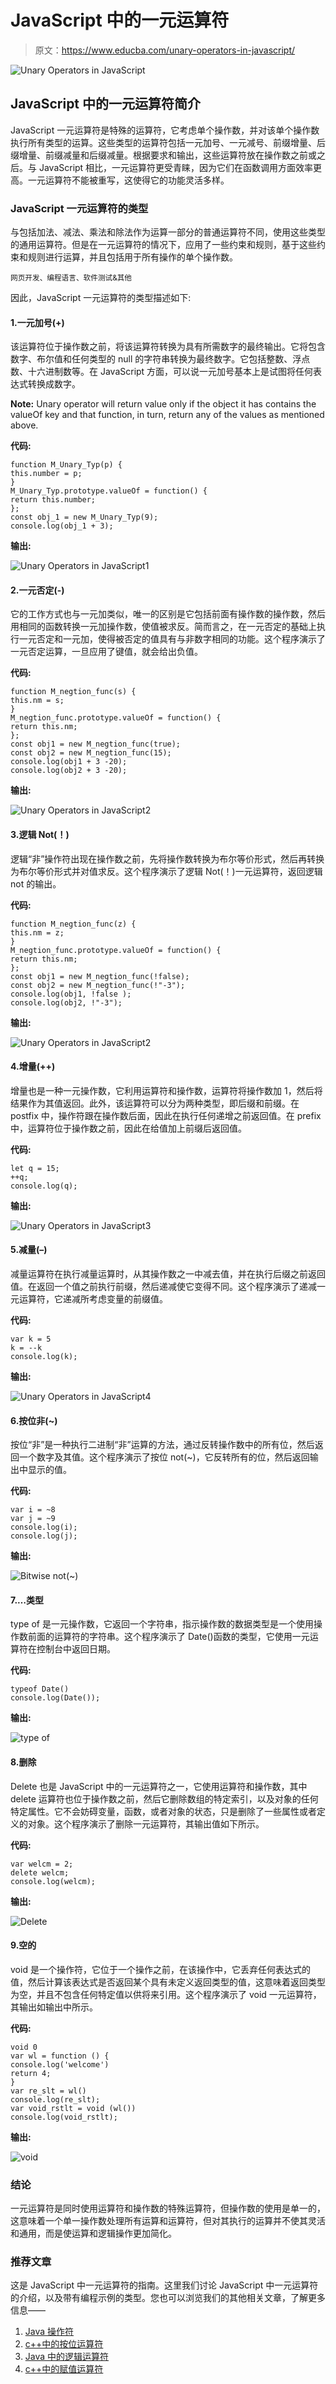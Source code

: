 # JavaScript 中的一元运算符

> 原文：<https://www.educba.com/unary-operators-in-javascript/>

![Unary Operators in JavaScript](img/04dcc47c32516895ade99928b9d6a873.png)



## JavaScript 中的一元运算符简介

JavaScript 一元运算符是特殊的运算符，它考虑单个操作数，并对该单个操作数执行所有类型的运算。这些类型的运算符包括一元加号、一元减号、前缀增量、后缀增量、前缀减量和后缀减量。根据要求和输出，这些运算符放在操作数之前或之后。与 JavaScript 相比，一元运算符更受青睐，因为它们在函数调用方面效率更高。一元运算符不能被重写，这使得它的功能灵活多样。

### JavaScript 一元运算符的类型

与包括加法、减法、乘法和除法作为运算一部分的普通运算符不同，使用这些类型的通用运算符。但是在一元运算符的情况下，应用了一些约束和规则，基于这些约束和规则进行运算，并且包括用于所有操作的单个操作数。

<small>网页开发、编程语言、软件测试&其他</small>

因此，JavaScript 一元运算符的类型描述如下:

#### 1.一元加号(+)

该运算符位于操作数之前，将该运算符转换为具有所需数字的最终输出。它将包含数字、布尔值和任何类型的 null 的字符串转换为最终数字。它包括整数、浮点数、十六进制数等。在 JavaScript 方面，可以说一元加号基本上是试图将任何表达式转换成数字。

**Note:** Unary operator will return value only if the object it has contains the valueOf key and that function, in turn, return any of the values as mentioned above.

**代码:**

```
function M_Unary_Typ(p) {
this.number = p;
}
M_Unary_Typ.prototype.valueOf = function() {
return this.number;
};
const obj_1 = new M_Unary_Typ(9);
console.log(obj_1 + 3);
```

**输出:**

![Unary Operators in JavaScript1](img/1578f039dbb02f387f5f71444ce61b97.png)



#### 2.一元否定(-)

它的工作方式也与一元加类似，唯一的区别是它包括前面有操作数的操作数，然后用相同的函数转换一元加操作数，使值被求反。简而言之，在一元否定的基础上执行一元否定和一元加，使得被否定的值具有与非数字相同的功能。这个程序演示了一元否定运算，一旦应用了键值，就会给出负值。

**代码:**

```
function M_negtion_func(s) {
this.nm = s;
}
M_negtion_func.prototype.valueOf = function() {
return this.nm;
};
const obj1 = new M_negtion_func(true);
const obj2 = new M_negtion_func(15);
console.log(obj1 + 3 -20);
console.log(obj2 + 3 -20);
```

**输出:**

![Unary Operators in JavaScript2](img/418895047125b06c0ab25e2ff8b6083e.png)



#### 3.逻辑 Not(！)

逻辑“非”操作符出现在操作数之前，先将操作数转换为布尔等价形式，然后再转换为布尔等价形式并对值求反。这个程序演示了逻辑 Not(！)一元运算符，返回逻辑 not 的输出。

**代码:**

```
function M_negtion_func(z) {
this.nm = z;
}
M_negtion_func.prototype.valueOf = function() {
return this.nm;
};
const obj1 = new M_negtion_func(!false);
const obj2 = new M_negtion_func(!"-3");
console.log(obj1, !false );
console.log(obj2, !"-3");
```

**输出:**

![Unary Operators in JavaScript2](img/cf8faf831d1f63407ab3741f44144ebe.png)



#### 4.增量(++)

增量也是一种一元操作数，它利用运算符和操作数，运算符将操作数加 1，然后将结果作为其值返回。此外，该运算符可以分为两种类型，即后缀和前缀。在 postfix 中，操作符跟在操作数后面，因此在执行任何递增之前返回值。在 prefix 中，运算符位于操作数之前，因此在给值加上前缀后返回值。

**代码:**

```
let q = 15;
++q;
console.log(q);
```

**输出:**

![Unary Operators in JavaScript3](img/40b3c4de5f5f7fb5eff4556d5b51b97b.png)



#### 5.减量(–)

减量运算符在执行减量运算时，从其操作数之一中减去值，并在执行后缀之前返回值。在返回一个值之前执行前缀，然后递减使它变得不同。这个程序演示了递减一元运算符，它递减所考虑变量的前缀值。

**代码:**

```
var k = 5
k = --k
console.log(k);
```

**输出:**

![Unary Operators in JavaScript4](img/073d0a77cdb49ae4e52e2ac4bef9c282.png)



#### 6.按位非(~)

按位“非”是一种执行二进制“非”运算的方法，通过反转操作数中的所有位，然后返回一个数字及其值。这个程序演示了按位 not(~)，它反转所有的位，然后返回输出中显示的值。

**代码:**

```
var i = ~8
var j = ~9
console.log(i);
console.log(j);
```

**输出:**

![Bitwise not(~)](img/f55f86cf7cafa57530070f82c0d6f0b0.png)



#### 7.…类型

type of 是一元操作数，它返回一个字符串，指示操作数的数据类型是一个使用操作数前面的运算符的字符串。这个程序演示了 Date()函数的类型，它使用一元运算符在控制台中返回日期。

**代码:**

```
typeof Date()
console.log(Date());
```

**输出:**

![type of](img/6182debb39ac32c1f98b233c8e2a56f6.png)



#### 8.删除

Delete 也是 JavaScript 中的一元运算符之一，它使用运算符和操作数，其中 delete 运算符也位于操作数之前，然后它删除数组的特定索引，以及对象的任何特定属性。它不会妨碍变量，函数，或者对象的状态，只是删除了一些属性或者定义的对象。这个程序演示了删除一元运算符，其输出值如下所示。

**代码:**

```
var welcm = 2;
delete welcm;
console.log(welcm);
```

**输出:**

![Delete](img/d801ce5e3b873c4d6b7e49f4dc6ef64c.png)



#### 9.空的

void 是一个操作符，它位于一个操作之前，在该操作中，它丢弃任何表达式的值，然后计算该表达式是否返回某个具有未定义返回类型的值，这意味着返回类型为空，并且不包含任何特定值以供将来引用。这个程序演示了 void 一元运算符，其输出如输出中所示。

**代码:**

```
void 0
var wl = function () {
console.log('welcome')
return 4;
}
var re_slt = wl()
console.log(re_slt);
var void_rstlt = void (wl())
console.log(void_rstlt);
```

**输出:**

![void](img/9872b418ace7a88e0cf9cbe3ef1acda8.png)



### 结论

一元运算符是同时使用运算符和操作数的特殊运算符，但操作数的使用是单一的，这意味着一个单一操作数处理所有运算和运算符，但对其执行的运算并不使其灵活和通用，而是使运算和逻辑操作更加简化。

### 推荐文章

这是 JavaScript 中一元运算符的指南。这里我们讨论 JavaScript 中一元运算符的介绍，以及带有编程示例的类型。您也可以浏览我们的其他相关文章，了解更多信息——

1.  [Java 操作符](https://www.educba.com/java-operators/)
2.  [c++中的按位运算符](https://www.educba.com/bitwise-operators-in-c-plus-plus/)
3.  [Java 中的逻辑运算符](https://www.educba.com/logical-operators-in-java/)
4.  [c++中的赋值运算符](https://www.educba.com/assignment-operators-in-c-plus-plus/)





